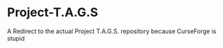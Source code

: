 # Project-T.A.G.S
A Redirect to the actual Project T.A.G.S. repository because CurseForge is stupid
